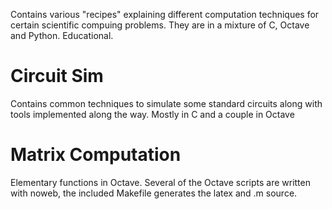 Contains various "recipes" explaining different computation techniques for certain scientific compuing problems. They are in a mixture of C, Octave and Python. Educational.

# Circuit Sim
Contains common techniques to simulate some standard circuits along with tools implemented along the way. Mostly in C and a couple in Octave

# Matrix Computation
Elementary functions in Octave. Several of the Octave scripts are written with noweb, the included Makefile generates the latex and .m source.
